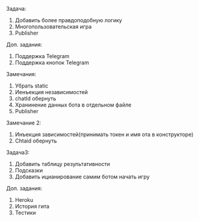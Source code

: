 Задача:
1. Добавить более правдоподобную логику
2. Многопользовательская игра
3. Publisher

Доп. задания:
1. Поддержка Telegram
2. Поддержка кнопок Telegram


Замечания:
1. Убрать static
2. Иенъекция независимостей
3. chatId обернуть
4. Хранинение данных бота в отдельном файле
5. Publisher

Замечание 2:
1. Инъекция зависимостей(принимать токен и имя ота в конструкторе)
2. Chtaid обернуть

Задача3:
1. Добавить таблицу результативности
2. Подсказки
3. Добавить ицианирование самим ботом начать игру

Доп. задания:
1. Heroku
2. История гита
3. Тестики